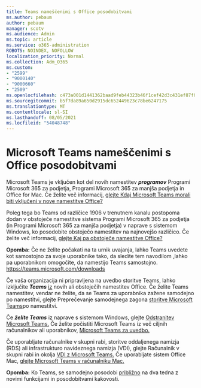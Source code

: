 ```yaml
---
title: Teams nameščenimi s Office posodobitvami
ms.author: pebaum
author: pebaum
manager: scotv
ms.audience: Admin
ms.topic: article
ms.service: o365-administration
ROBOTS: NOINDEX, NOFOLLOW
localization_priority: Normal
ms.collection: Adm_O365
ms.custom:
- "2599"
- "9000140"
- "9000660"
- "2509"
ms.openlocfilehash: c473a001d1441362baad9feb44323b46f1cef42d3c431ef87f0fb0172f10d152
ms.sourcegitcommit: b5f7da89a650d2915dc652449623c78be6247175
ms.translationtype: MT
ms.contentlocale: sl-SI
ms.lasthandoff: 08/05/2021
ms.locfileid: "54048748"
---
```

# <a name="microsoft-teams-installed-with-office-updates"></a>Microsoft Teams nameščenimi s Office posodobitvami

Microsoft Teams je vključen kot del novih namestitev ***programov*** Programi Microsoft 365 za podjetja, Programi Microsoft 365 za manjša podjetja in Office for Mac. Če želite več informacij, [glejte Kdaj Microsoft Teams morali biti vključeni v nove namestitve Office?](https://docs.microsoft.com/deployoffice/teams-install#when-will-microsoft-teams-start-being-included-with-new-installations-of-microsoft-365-apps)

Poleg tega bo Teams od različice 1906 v trenutnem kanalu postopoma dodan v obstoječe namestitve sistema Programi Microsoft 365 za podjetja (in Programi Microsoft 365 za manjša podjetja) v naprave s sistemom Windows, ko posodobite obstoječo namestitev na najnovejšo različico.  Če želite več informacij, [glejte Kaj pa obstoječe namestitve Office?](https://docs.microsoft.com/deployoffice/teams-install#what-about-existing-installations-of-microsoft-365-apps)

**Opomba:** Če ne želite počakati na ta urnik uvajanja, lahko Teams uvedete kot samostojno za svoje uporabnike tako, da sledite tem navodilom [,](https://docs.microsoft.com/MicrosoftTeams/msi-deployment)lahko pa uporabnikom omogočite, da namestijo Teams samostojno. https://teams.microsoft.com/downloads

Če vaša organizacija ni pripravljena na uvedbo storitve Teams, lahko izključite ***Teams*** [iz](https://docs.microsoft.com/deployoffice/teams-install#how-to-exclude-microsoft-teams-from-new-installations-of-microsoft-365-apps) novih ali obstoječih namestitev Office. [](https://docs.microsoft.com/deployoffice/teams-install#use-group-policy-to-control-the-installation-of-microsoft-teams) Če želite Teams namestitev, vendar ne želite, da se Teams za uporabnika zažene samodejno po namestitvi, glejte Preprečevanje samodejnega zagona [storitve Microsoft Teams](https://docs.microsoft.com/deployoffice/teams-install#use-group-policy-to-prevent-microsoft-teams-from-starting-automatically-after-installation)po namestitvi.

Če ***želite Teams*** iz naprave s sistemom Windows, glejte [Odstranitev Microsoft Teams.](https://support.office.com/article/uninstall-microsoft-teams-3b159754-3c26-4952-abe7-57d27f5f4c81) Če želite počistiti Microsoft Teams iz več ciljnih računalnikov ali uporabnikov, [Microsoft Teams za uvedbo.](https://docs.microsoft.com/microsoftteams/scripts/powershell-script-teams-deployment-clean-up)

Če uporabljate računalnike v skupni rabi, storitve oddaljenega namizja (RDS) ali infrastrukturo navideznega namizja (VDI), glejte Računalnik v skupni rabi in okolja [VDI z Microsoft Teams.](https://docs.microsoft.com/deployoffice/teams-install#shared-computer-and-vdi-environments-with-microsoft-teams) Če uporabljate sistem Office Mac, [glejte Microsoft Teams v računalniku Mac.](https://docs.microsoft.com/deployoffice/teams-install#microsoft-teams-installations-on-a-mac)

**Opomba:** Ko Teams, se samodejno posodobi [približno](https://docs.microsoft.com/deployoffice/teams-install#feature-and-quality-updates-for-microsoft-teams) na dva tedna z novimi funkcijami in posodobitvami kakovosti. 